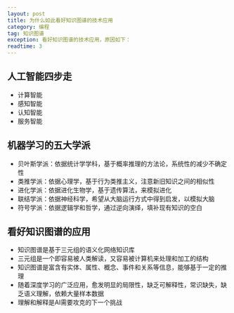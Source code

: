 ```yaml
---
layout: post
title: 为什么如此看好知识图谱的技术应用
category: 编程
tag: 知识图谱
exception: 看好知识图谱的技术应用，原因如下：
readtime: 3
---
```


## 人工智能四步走
* 计算智能
* 感知智能
* 认知智能
* 服务智能

## 机器学习的五大学派
* 贝叶斯学派：依据统计学学科，基于概率推理的方法论，系统性的减少不确定性
* 类推学派：依据心理学，基于行为类推主义，注意新旧知识之间的相似性
* 进化学派：依据进化生物学，基于遗传算法，来模拟进化
* 联结学派：依据神经科学，希望从大脑运行方式中得到启发，以模拟大脑
* 符号学派：依据逻辑学和哲学，通过逆向演绎，填补现有知识的空白

## 看好知识图谱的应用
* 知识图谱是基于三元组的语义化网络知识库
* 三元组是一个即容易被人类解读，又容易被计算机来处理和加工的结构
* 知识图谱是富含有实体、属性、概念、事件和关系等信息，能够基于一定的推理
* 随着深度学习的广泛应用，愈发明显的局限性，缺乏可解释性，常识缺失，缺乏语义理解，依赖大量样本数据
* 理解和解释是AI需要攻克的下一个挑战


